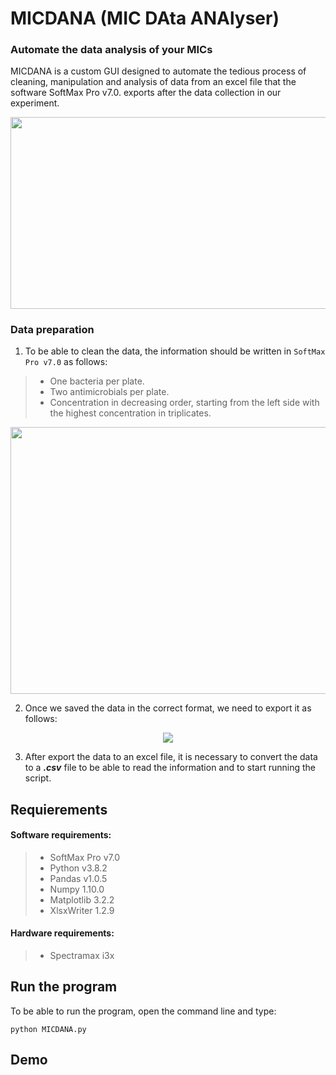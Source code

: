 # MICDANA (MIC DAta ANAlyser) 

### Automate the data analysis of your MICs
MICDANA is a custom GUI designed to automate the tedious process of cleaning, manipulation and analysis of data from an excel file that 
the software SoftMax Pro v7.0. exports after the data collection in our experiment.

<p align="center">
<img src="https://user-images.githubusercontent.com/51713466/144073450-2db53114-eb01-4d35-bfd4-1c21ccc0b1cb.png" width="620.3" height="306.7" />
</p>

### Data preparation

1. To be able to clean the data, the information should be written in `SoftMax Pro v7.0` as follows:

> * One bacteria per plate.
> * Two antimicrobials per plate.    
> * Concentration in decreasing order, starting from the left side with the highest concentration in triplicates.

<p align="center">
<img src="https://user-images.githubusercontent.com/51713466/144073727-ca385711-a754-4ce7-ba33-07a80544f00d.png" width="588.7" height="426.7" />
</p>

2. Once we saved the data in the correct format, we need to export it as follows:

<p align="center">
<img src="https://user-images.githubusercontent.com/51713466/144073897-10faf00d-251d-4432-a3f0-721d5e2dbe6e.png"/>
</p>

3. After export the data to an excel file, it is necessary to convert the data to a ***.csv*** file to be able to read the information and to start running the script.

## Requierements
#### Software requirements:
> * SoftMax Pro v7.0  
> * Python v3.8.2
> * Pandas v1.0.5
> * Numpy 1.10.0
> * Matplotlib 3.2.2
> * XlsxWriter 1.2.9
> 
#### Hardware requirements:
> * Spectramax i3x

## Run the program
To be able to run the program, open the command line and type:

 `python MICDANA.py`

## Demo 
